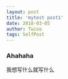 ```yaml
---
layout: post
title: 'mytest post1'
date: 2018-03-05
author: Twioo
tags: SelfPost
---
```


### Ahahaha

我想写什么就写什么